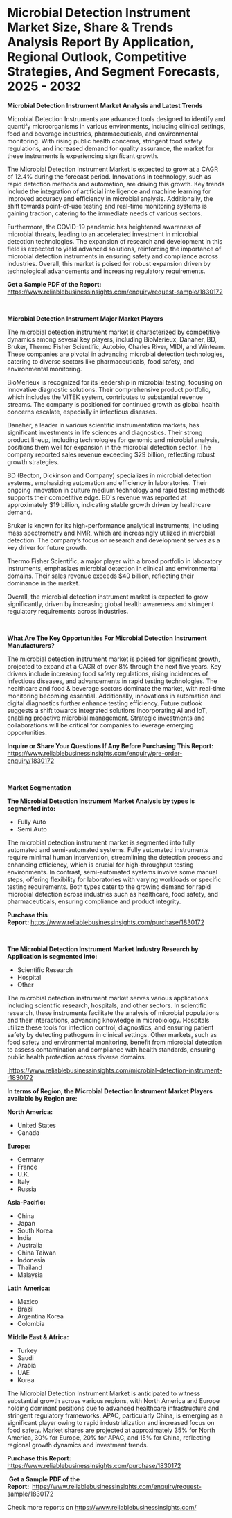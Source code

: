 <p><h1>Microbial Detection Instrument Market Size, Share & Trends Analysis Report By Application, Regional Outlook, Competitive Strategies, And Segment Forecasts, 2025 - 2032</h1></p><p><strong>Microbial Detection Instrument Market Analysis and Latest Trends</strong></p>
<p><p>Microbial Detection Instruments are advanced tools designed to identify and quantify microorganisms in various environments, including clinical settings, food and beverage industries, pharmaceuticals, and environmental monitoring. With rising public health concerns, stringent food safety regulations, and increased demand for quality assurance, the market for these instruments is experiencing significant growth.</p><p>The Microbial Detection Instrument Market is expected to grow at a CAGR of 12.4% during the forecast period. Innovations in technology, such as rapid detection methods and automation, are driving this growth. Key trends include the integration of artificial intelligence and machine learning for improved accuracy and efficiency in microbial analysis. Additionally, the shift towards point-of-use testing and real-time monitoring systems is gaining traction, catering to the immediate needs of various sectors.</p><p>Furthermore, the COVID-19 pandemic has heightened awareness of microbial threats, leading to an accelerated investment in microbial detection technologies. The expansion of research and development in this field is expected to yield advanced solutions, reinforcing the importance of microbial detection instruments in ensuring safety and compliance across industries. Overall, this market is poised for robust expansion driven by technological advancements and increasing regulatory requirements.</p></p>
<p><strong>Get a Sample PDF of the Report:&nbsp;</strong> <a href="https://www.reliablebusinessinsights.com/enquiry/request-sample/1830172?utm_campaign=2099&utm_medium=2&utm_source=Github&utm_content=ia&utm_term=28022025&utm_id=microbial-detection-instrument">https://www.reliablebusinessinsights.com/enquiry/request-sample/1830172</a></p>
<p>&nbsp;</p>
<p><strong>Microbial Detection Instrument Major Market Players</strong></p>
<p><p>The microbial detection instrument market is characterized by competitive dynamics among several key players, including BioMerieux, Danaher, BD, Bruker, Thermo Fisher Scientific, Autobio, Charles River, MIDI, and Winteam. These companies are pivotal in advancing microbial detection technologies, catering to diverse sectors like pharmaceuticals, food safety, and environmental monitoring.</p><p>BioMerieux is recognized for its leadership in microbial testing, focusing on innovative diagnostic solutions. Their comprehensive product portfolio, which includes the VITEK system, contributes to substantial revenue streams. The company is positioned for continued growth as global health concerns escalate, especially in infectious diseases.</p><p>Danaher, a leader in various scientific instrumentation markets, has significant investments in life sciences and diagnostics. Their strong product lineup, including technologies for genomic and microbial analysis, positions them well for expansion in the microbial detection sector. The company reported sales revenue exceeding $29 billion, reflecting robust growth strategies.</p><p>BD (Becton, Dickinson and Company) specializes in microbial detection systems, emphasizing automation and efficiency in laboratories. Their ongoing innovation in culture medium technology and rapid testing methods supports their competitive edge. BD's revenue was reported at approximately $19 billion, indicating stable growth driven by healthcare demand.</p><p>Bruker is known for its high-performance analytical instruments, including mass spectrometry and NMR, which are increasingly utilized in microbial detection. The company’s focus on research and development serves as a key driver for future growth.</p><p>Thermo Fisher Scientific, a major player with a broad portfolio in laboratory instruments, emphasizes microbial detection in clinical and environmental domains. Their sales revenue exceeds $40 billion, reflecting their dominance in the market.</p><p>Overall, the microbial detection instrument market is expected to grow significantly, driven by increasing global health awareness and stringent regulatory requirements across industries.</p></p>
<p>&nbsp;</p>
<p><strong>What Are The Key Opportunities For Microbial Detection Instrument Manufacturers?</strong></p>
<p><p>The microbial detection instrument market is poised for significant growth, projected to expand at a CAGR of over 8% through the next five years. Key drivers include increasing food safety regulations, rising incidences of infectious diseases, and advancements in rapid testing technologies. The healthcare and food & beverage sectors dominate the market, with real-time monitoring becoming essential. Additionally, innovations in automation and digital diagnostics further enhance testing efficiency. Future outlook suggests a shift towards integrated solutions incorporating AI and IoT, enabling proactive microbial management. Strategic investments and collaborations will be critical for companies to leverage emerging opportunities.</p></p>
<p><strong>Inquire or Share Your Questions If Any Before Purchasing This Report:</strong> <a href="https://www.reliablebusinessinsights.com/enquiry/pre-order-enquiry/1830172?utm_campaign=2099&utm_medium=2&utm_source=Github&utm_content=ia&utm_term=28022025&utm_id=microbial-detection-instrument">https://www.reliablebusinessinsights.com/enquiry/pre-order-enquiry/1830172</a></p>
<p>&nbsp;</p>
<p><strong>Market Segmentation</strong></p>
<p><strong>The Microbial Detection Instrument Market Analysis by types is segmented into:</strong></p>
<p><ul><li>Fully Auto</li><li>Semi Auto</li></ul></p>
<p><p>The microbial detection instrument market is segmented into fully automated and semi-automated systems. Fully automated instruments require minimal human intervention, streamlining the detection process and enhancing efficiency, which is crucial for high-throughput testing environments. In contrast, semi-automated systems involve some manual steps, offering flexibility for laboratories with varying workloads or specific testing requirements. Both types cater to the growing demand for rapid microbial detection across industries such as healthcare, food safety, and pharmaceuticals, ensuring compliance and product integrity.</p></p>
<p><strong>Purchase this Report:&nbsp;</strong><a href="https://www.reliablebusinessinsights.com/purchase/1830172?utm_campaign=2099&utm_medium=2&utm_source=Github&utm_content=ia&utm_term=28022025&utm_id=microbial-detection-instrument">https://www.reliablebusinessinsights.com/purchase/1830172</a></p>
<p>&nbsp;</p>
<p><strong>The Microbial Detection Instrument Market Industry Research by Application is segmented into:</strong></p>
<p><ul><li>Scientific Research</li><li>Hospital</li><li>Other</li></ul></p>
<p><p>The microbial detection instrument market serves various applications including scientific research, hospitals, and other sectors. In scientific research, these instruments facilitate the analysis of microbial populations and their interactions, advancing knowledge in microbiology. Hospitals utilize these tools for infection control, diagnostics, and ensuring patient safety by detecting pathogens in clinical settings. Other markets, such as food safety and environmental monitoring, benefit from microbial detection to assess contamination and compliance with health standards, ensuring public health protection across diverse domains.</p></p>
<p><a href="https://www.reliablebusinessinsights.com/microbial-detection-instrument-r1830172?utm_campaign=2099&utm_medium=2&utm_source=Github&utm_content=ia&utm_term=28022025&utm_id=microbial-detection-instrument">&nbsp;https://www.reliablebusinessinsights.com/microbial-detection-instrument-r1830172</a></p>
<p><strong>In terms of Region, the Microbial Detection Instrument Market Players available by Region are:</strong></p>
<p>
    <p> <strong> North America: </strong>
        <ul>
            <li>United States</li>
            <li>Canada</li>
        </ul>
        </p> 
    <p> <strong> Europe: </strong>
        <ul>
            <li>Germany</li>
            <li>France</li>
            <li>U.K.</li>
            <li>Italy</li>
            <li>Russia</li>
        </ul>
        </p> 
    <p> <strong> Asia-Pacific: </strong>
        <ul>
            <li>China</li>
            <li>Japan</li>
            <li>South Korea</li>
            <li>India</li>
            <li>Australia</li>
            <li>China Taiwan</li>
            <li>Indonesia</li>
            <li>Thailand</li>
            <li>Malaysia</li>
        </ul>
        </p> 
    <p> <strong> Latin America: </strong>
        <ul>
            <li>Mexico</li>
            <li>Brazil</li>
            <li>Argentina Korea</li>
            <li>Colombia</li>
        </ul>
        </p> 
    <p> <strong> Middle East & Africa: </strong>
        <ul>
            <li>Turkey</li>
            <li>Saudi</li>
            <li>Arabia</li>
            <li>UAE</li>
            <li>Korea</li>
        </ul>
    </p>
    </p>
<p><p>The Microbial Detection Instrument Market is anticipated to witness substantial growth across various regions, with North America and Europe holding dominant positions due to advanced healthcare infrastructure and stringent regulatory frameworks. APAC, particularly China, is emerging as a significant player owing to rapid industrialization and increased focus on food safety. Market shares are projected at approximately 35% for North America, 30% for Europe, 20% for APAC, and 15% for China, reflecting regional growth dynamics and investment trends.</p></p>
<p><strong>Purchase this Report: </strong><a href="https://www.reliablebusinessinsights.com/purchase/1830172?utm_campaign=2099&utm_medium=2&utm_source=Github&utm_content=ia&utm_term=28022025&utm_id=microbial-detection-instrument">https://www.reliablebusinessinsights.com/purchase/1830172</a></p>
<p>&nbsp;<strong>Get a Sample PDF of the Report:&nbsp;&nbsp;</strong><a href="https://www.reliablebusinessinsights.com/enquiry/request-sample/1830172?utm_campaign=2099&utm_medium=2&utm_source=Github&utm_content=ia&utm_term=28022025&utm_id=microbial-detection-instrument">https://www.reliablebusinessinsights.com/enquiry/request-sample/1830172</a></p>
<p><strong></strong></p>
<p>Check more reports on <a href="https://www.reliablebusinessinsights.com/?utm_campaign=2099&utm_medium=2&utm_source=Github&utm_content=ia&utm_term=28022025&utm_id=microbial-detection-instrument">https://www.reliablebusinessinsights.com/</a></p>